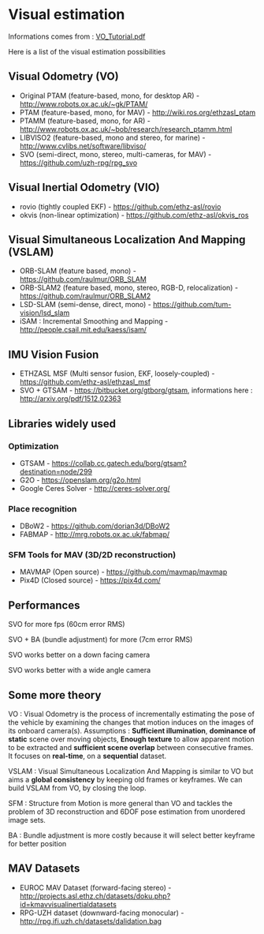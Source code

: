 Visual estimation
==================

Informations comes from : [VO_Tutorial.pdf](http://mrsl.grasp.upenn.edu/loiannog/tutorial_ICRA2016/VO_Tutorial.pdf)

Here is a list of the visual estimation possibilities

Visual Odometry (VO)
-----------------

* Original PTAM (feature-based, mono, for desktop AR) - http://www.robots.ox.ac.uk/~gk/PTAM/
* PTAM (feature-based, mono, for MAV) - http://wiki.ros.org/ethzasl_ptam
* PTAMM (feature-based, mono, for AR) - http://www.robots.ox.ac.uk/~bob/research/research_ptamm.html
* LIBVISO2 (feature-based, mono and stereo, for marine) - http://www.cvlibs.net/software/libviso/
* SVO (semi-direct, mono, stereo, multi-cameras, for MAV) - https://github.com/uzh-rpg/rpg_svo

Visual Inertial Odometry (VIO)
------------------

* rovio (tightly coupled EKF) - https://github.com/ethz-asl/rovio
* okvis  (non-linear optimization) - https://github.com/ethz-asl/okvis_ros

Visual Simultaneous Localization And Mapping (VSLAM)
------------------
* ORB-SLAM (feature based, mono) - https://github.com/raulmur/ORB_SLAM
* ORB-SLAM2 (feature based, mono, stereo, RGB-D, relocalization) - https://github.com/raulmur/ORB_SLAM2
* LSD-SLAM (semi-dense, direct, mono) - https://github.com/tum-vision/lsd_slam
* iSAM : Incremental Smoothing and Mapping - http://people.csail.mit.edu/kaess/isam/

IMU Vision Fusion
----------------
* ETHZASL MSF (Multi sensor fusion, EKF, loosely-coupled) - https://github.com/ethz-asl/ethzasl_msf
* SVO + GTSAM - https://bitbucket.org/gtborg/gtsam, informations here : http://arxiv.org/pdf/1512.02363

Libraries widely used
-----------------

### Optimization
* GTSAM - https://collab.cc.gatech.edu/borg/gtsam?destination=node/299
* G2O - https://openslam.org/g2o.html
* Google Ceres Solver - http://ceres-solver.org/

### Place recognition
* DBoW2 - https://github.com/dorian3d/DBoW2
* FABMAP - http://mrg.robots.ox.ac.uk/fabmap/

### SFM Tools for MAV (3D/2D reconstruction)
* MAVMAP (Open source) -  https://github.com/mavmap/mavmap
* Pix4D (Closed source) - https://pix4d.com/

Performances
-----------

SVO for more fps (60cm error RMS)

SVO + BA (bundle adjustment) for more (7cm error RMS)

SVO works better on a down facing camera

SVO works better with a wide angle camera

Some more theory
-----------------

VO : Visual Odometry is the process of incrementally estimating the pose of the vehicle by examining the changes that motion induces on the images of its onboard camera(s). Assumptions : **Sufficient illumination**, **dominance of static** scene over moving objects, **Enough texture** to allow apparent motion to be extracted and **sufficient scene overlap** between consecutive frames. It focuses on **real-time**, on a **sequential** dataset.

VSLAM : Visual Simultaneous Localization And Mapping is similar to VO but aims a **global consistency** by keeping old frames or keyframes. We can build VSLAM from VO, by closing the loop.

SFM : Structure from Motion is more general than VO and tackles the problem of 3D
reconstruction and 6DOF pose estimation from unordered image sets.

BA : Bundle adjustment is more costly because it will select better keyframe for better position

MAV Datasets
----------------
* EUROC MAV Dataset (forward-facing stereo) - http://projects.asl.ethz.ch/datasets/doku.php?id=kmavvisualinertialdatasets
* RPG-UZH dataset (downward-facing monocular) - http://rpg.ifi.uzh.ch/datasets/dalidation.bag
